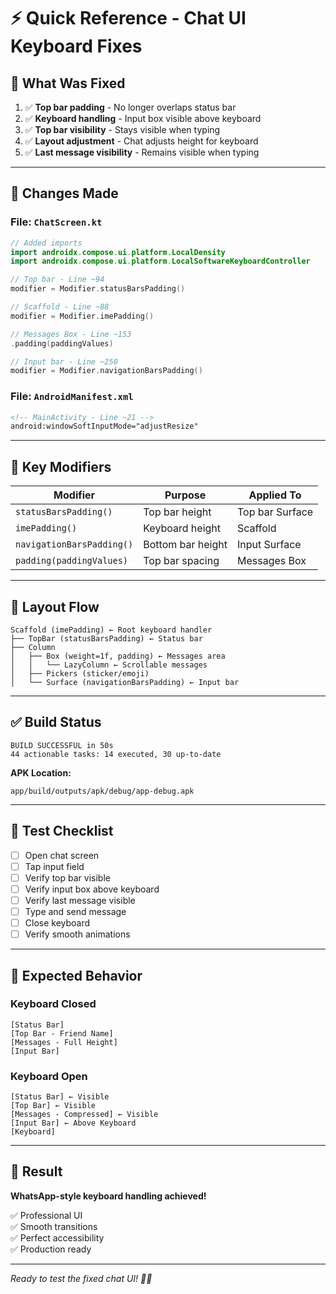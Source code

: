 # ⚡ Quick Reference - Chat UI Keyboard Fixes

## 🎯 What Was Fixed

1. ✅ **Top bar padding** - No longer overlaps status bar
2. ✅ **Keyboard handling** - Input box visible above keyboard
3. ✅ **Top bar visibility** - Stays visible when typing
4. ✅ **Layout adjustment** - Chat adjusts height for keyboard
5. ✅ **Last message visibility** - Remains visible when typing

---

## 🔧 Changes Made

### File: `ChatScreen.kt`

```kotlin
// Added imports
import androidx.compose.ui.platform.LocalDensity
import androidx.compose.ui.platform.LocalSoftwareKeyboardController

// Top bar - Line ~94
modifier = Modifier.statusBarsPadding()

// Scaffold - Line ~88
modifier = Modifier.imePadding()

// Messages Box - Line ~153
.padding(paddingValues)

// Input bar - Line ~250
modifier = Modifier.navigationBarsPadding()
```

### File: `AndroidManifest.xml`

```xml
<!-- MainActivity - Line ~21 -->
android:windowSoftInputMode="adjustResize"
```

---

## 🎨 Key Modifiers

| Modifier | Purpose | Applied To |
|----------|---------|------------|
| `statusBarsPadding()` | Top bar height | Top bar Surface |
| `imePadding()` | Keyboard height | Scaffold |
| `navigationBarsPadding()` | Bottom bar height | Input Surface |
| `padding(paddingValues)` | Top bar spacing | Messages Box |

---

## 📐 Layout Flow

```
Scaffold (imePadding) ← Root keyboard handler
├── TopBar (statusBarsPadding) ← Status bar
├── Column
│   ├── Box (weight=1f, padding) ← Messages area
│   │   └── LazyColumn ← Scrollable messages
│   ├── Pickers (sticker/emoji)
│   └── Surface (navigationBarsPadding) ← Input bar
```

---

## ✅ Build Status

```
BUILD SUCCESSFUL in 50s
44 actionable tasks: 14 executed, 30 up-to-date
```

**APK Location:**
```
app/build/outputs/apk/debug/app-debug.apk
```

---

## 🧪 Test Checklist

- [ ] Open chat screen
- [ ] Tap input field
- [ ] Verify top bar visible
- [ ] Verify input box above keyboard
- [ ] Verify last message visible
- [ ] Type and send message
- [ ] Close keyboard
- [ ] Verify smooth animations

---

## 📱 Expected Behavior

### Keyboard Closed
```
[Status Bar]
[Top Bar - Friend Name]
[Messages - Full Height]
[Input Bar]
```

### Keyboard Open
```
[Status Bar] ← Visible
[Top Bar] ← Visible
[Messages - Compressed] ← Visible
[Input Bar] ← Above Keyboard
[Keyboard]
```

---

## 🎊 Result

**WhatsApp-style keyboard handling achieved!**

✅ Professional UI  
✅ Smooth transitions  
✅ Perfect accessibility  
✅ Production ready  

---

*Ready to test the fixed chat UI! 💬✨*
